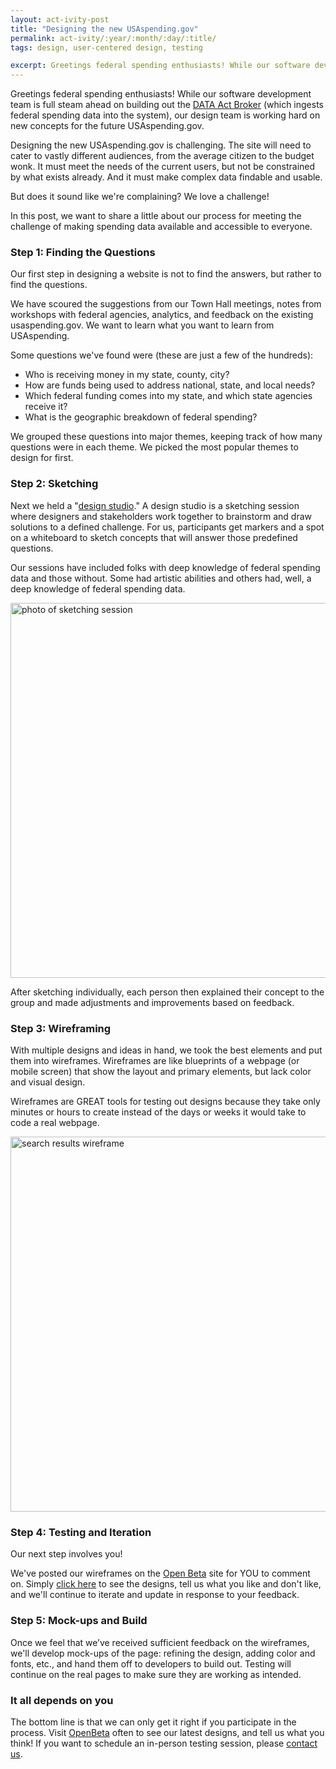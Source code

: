 ```yaml
---
layout: act-ivity-post
title: "Designing the new USAspending.gov"
permalink: act-ivity/:year/:month/:day/:title/
tags: design, user-centered design, testing

excerpt: Greetings federal spending enthusiasts! While our software development team is full steam ahead on building out the DATA Act Broker (which ingests federal spending data into the system), our design team is working hard on new concepts for the future USAspending.gov. 
---
```



Greetings federal spending enthusiasts! While our software development team is full steam ahead on building out the [DATA Act Broker](https://github.com/fedspendingtransparency/data-act-broker-backend) (which ingests federal spending data into the system), our design team is working hard on new concepts for the future USAspending.gov. 

Designing the new USAspending.gov is challenging. The site will need to cater to vastly different audiences, from the average citizen to the budget wonk. It must meet the needs of the current users, but not be constrained by what exists already.  And it must make complex data findable and usable.


But does it sound like we're complaining? We love a challenge! 

In this post, we want to share a little about our process for meeting the challenge of making spending data available and accessible to everyone.

### Step 1:  Finding the Questions

Our first step in designing a website is not to find the answers, but rather to find the questions.

We have scoured the suggestions from our Town Hall meetings, notes from workshops with federal agencies, analytics, and feedback on the existing usaspending.gov.  We want to learn what you want to learn from USAspending.  

Some questions we've found were (these are just a few of the hundreds): 

-	Who is receiving money in my state, county, city?
-	How are funds being used to address national, state, and local needs?
-	Which federal funding comes into my state, and which state agencies receive it?
-	What is the geographic breakdown of federal spending?

We grouped these questions into major themes, keeping track of how many questions were in each theme. We picked the most popular themes to design for first. 

### Step 2: Sketching

Next we held a "[design studio]( https://methods.18f.gov/design-studio/)." A design studio is a sketching session where designers and stakeholders work together to brainstorm and draw solutions to a defined challenge. For us, participants get markers and a spot on a whiteboard to sketch concepts that will answer those predefined questions.

Our sessions have included folks with deep knowledge of federal spending data and those without.  Some had artistic abilities and others had, well, a deep knowledge of federal spending data.

 <img src="{{site.baseurl}}/assets/img/sketching.jpg" width="600" alt="photo of sketching session" />

After sketching individually, each person then explained their concept to the group and made adjustments and improvements based on feedback.

### Step 3: Wireframing

With multiple designs and ideas in hand, we took the best elements and put them into wireframes. Wireframes are like blueprints of a webpage (or mobile screen) that show the layout and primary elements, but lack color and visual design. 

Wireframes are GREAT tools for testing out designs because they take only minutes or hours to create instead of the days or weeks it would take to code a real webpage.  

<img style="width: 600px; " src="{{site.baseurl}}/assets/img/publication_site-search-results-01.png" alt="search results wireframe" />

### Step 4:  Testing and Iteration

Our next step involves you!

We've posted our wireframes on the [Open Beta](https://openbeta.usaspending.gov/concepts) site for YOU to comment on.  Simply [click here](https://openbeta.usaspending.gov/concepts) to see the designs, tell us what you like and don't like, and we'll continue to iterate and update in response to your feedback.


### Step 5:  Mock-ups and Build

Once we feel that we’ve received sufficient feedback on the wireframes, we'll develop mock-ups of the page: refining the design, adding color and fonts, etc., and hand them off to developers to build out.  Testing will continue on the real pages to make sure they are working as intended.

### It all depends on you

The bottom line is that we can only get it right if you participate in the process.  Visit [OpenBeta]( https://openbeta.usaspending.gov/concepts)  often to see our latest designs, and tell us what you think! If you want to schedule an in-person testing session, please [contact us]( mailto:datapmo@fiscal.treasury.gov).





